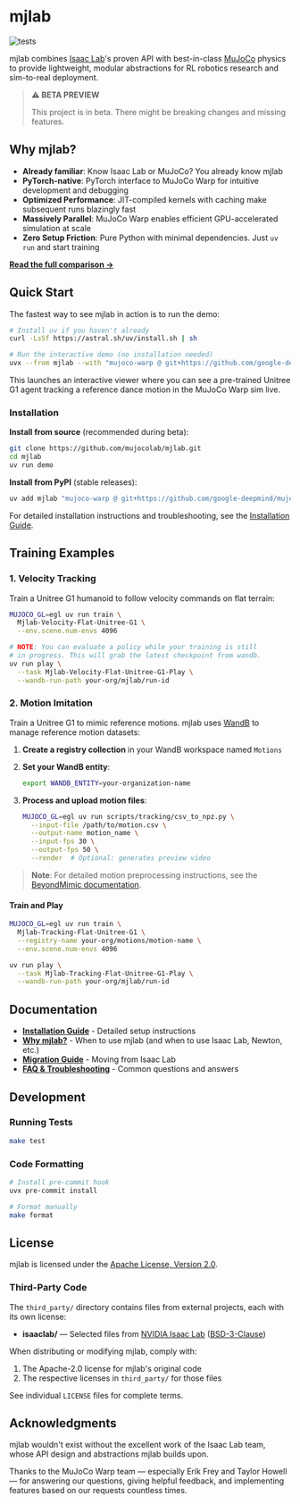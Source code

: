 # mjlab

<p align="left">
  <img alt="tests" src="https://github.com/mujocolab/mjlab/actions/workflows/ci.yml/badge.svg" />
</p>

mjlab combines [Isaac Lab](https://github.com/isaac-sim/IsaacLab)'s proven API with best-in-class [MuJoCo](https://github.com/google-deepmind/mujoco_warp) physics to provide lightweight, modular abstractions for RL robotics research and sim-to-real deployment.

> **⚠️ BETA PREVIEW**
>
> This project is in beta. There might be breaking changes and missing features.

## Why mjlab?

- **Already familiar**: Know Isaac Lab or MuJoCo? You already know mjlab
- **PyTorch-native**: PyTorch interface to MuJoCo Warp for intuitive development and debugging
- **Optimized Performance**: JIT-compiled kernels with caching make subsequent runs blazingly fast
- **Massively Parallel**: MuJoCo Warp enables efficient GPU-accelerated simulation at scale
- **Zero Setup Friction**: Pure Python with minimal dependencies. Just `uv run` and start training

**[Read the full comparison →](docs/motivation.md)**

## Quick Start

The fastest way to see mjlab in action is to run the demo:

```bash
# Install uv if you haven't already
curl -LsSf https://astral.sh/uv/install.sh | sh

# Run the interactive demo (no installation needed)
uvx --from mjlab --with "mujoco-warp @ git+https://github.com/google-deepmind/mujoco_warp@486642c3fa262a989b482e0e506716d5793d61a9" demo
```

This launches an interactive viewer where you can see a pre-trained Unitree G1 agent tracking a reference dance motion in the MuJoCo Warp sim live.

### Installation

**Install from source** (recommended during beta):

```bash
git clone https://github.com/mujocolab/mjlab.git
cd mjlab
uv run demo
```

**Install from PyPI** (stable releases):

```bash
uv add mjlab "mujoco-warp @ git+https://github.com/google-deepmind/mujoco_warp@486642c3fa262a989b482e0e506716d5793d61a9"
```

For detailed installation instructions and troubleshooting, see the [Installation Guide](docs/installation.md).

## Training Examples

### 1. Velocity Tracking

Train a Unitree G1 humanoid to follow velocity commands on flat terrain:

```bash
MUJOCO_GL=egl uv run train \
  Mjlab-Velocity-Flat-Unitree-G1 \
  --env.scene.num-envs 4096

# NOTE: You can evaluate a policy while your training is still
# in progress. This will grab the latest checkpoint from wandb.
uv run play \
  --task Mjlab-Velocity-Flat-Unitree-G1-Play \
  --wandb-run-path your-org/mjlab/run-id
```

### 2. Motion Imitation

Train a Unitree G1 to mimic reference motions. mjlab uses [WandB](https://wandb.ai) to manage reference motion datasets:

1. **Create a registry collection** in your WandB workspace named `Motions`

2. **Set your WandB entity**:
   ```bash
   export WANDB_ENTITY=your-organization-name
   ```

3. **Process and upload motion files**:
   ```bash
   MUJOCO_GL=egl uv run scripts/tracking/csv_to_npz.py \
     --input-file /path/to/motion.csv \
     --output-name motion_name \
     --input-fps 30 \
     --output-fps 50 \
     --render  # Optional: generates preview video
   ```

> **Note**: For detailed motion preprocessing instructions, see the [BeyondMimic documentation](https://github.com/HybridRobotics/whole_body_tracking/blob/main/README.md#motion-preprocessing--registry-setup).

#### Train and Play

```bash
MUJOCO_GL=egl uv run train \
  Mjlab-Tracking-Flat-Unitree-G1 \
  --registry-name your-org/motions/motion-name \
  --env.scene.num-envs 4096

uv run play \
  --task Mjlab-Tracking-Flat-Unitree-G1-Play \
  --wandb-run-path your-org/mjlab/run-id
```

## Documentation

- **[Installation Guide](docs/installation.md)** - Detailed setup instructions
- **[Why mjlab?](docs/motivation.md)** - When to use mjlab (and when to use Isaac Lab, Newton, etc.)
- **[Migration Guide](docs/migration.md)** - Moving from Isaac Lab
- **[FAQ & Troubleshooting](docs/faq.md)** - Common questions and answers

## Development

### Running Tests

```bash
make test
```

### Code Formatting

```bash
# Install pre-commit hook
uvx pre-commit install

# Format manually
make format
```

## License

mjlab is licensed under the [Apache License, Version 2.0](LICENSE).

### Third-Party Code

The `third_party/` directory contains files from external projects, each with its own license:

- **isaaclab/** — Selected files from [NVIDIA Isaac Lab](https://github.com/isaac-sim/IsaacLab) ([BSD-3-Clause](src/mjlab/third_party/isaaclab/LICENSE))

When distributing or modifying mjlab, comply with:
1. The Apache-2.0 license for mjlab's original code
2. The respective licenses in `third_party/` for those files

See individual `LICENSE` files for complete terms.

## Acknowledgments

mjlab wouldn't exist without the excellent work of the Isaac Lab team, whose API design and abstractions mjlab builds upon.

Thanks to the MuJoCo Warp team — especially Erik Frey and Taylor Howell — for answering our questions, giving helpful feedback, and implementing features based on our requests countless times.
